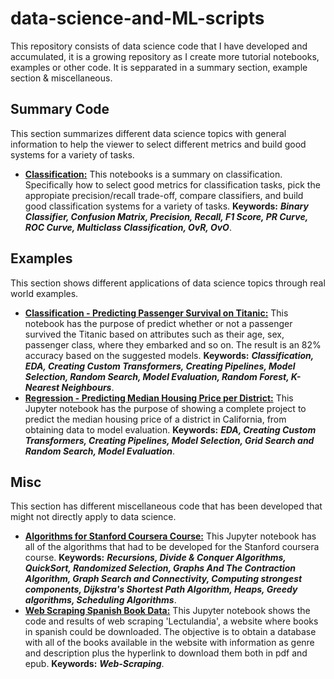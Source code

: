 # data-science-and-ML-scripts
This repository consists of data science code that I have developed and accumulated, it is a growing repository as I create more tutorial notebooks, examples or other code. It is sepparated in a summary section, example section & miscellaneous.

## Summary Code

This section summarizes different data science topics with general information to help the viewer to select different metrics and build good systems for a variety of tasks.

- [**Classification:**](https://github.com/chris-guerra/Data-Science-Portfolio/blob/main/Classification.ipynb) This notebooks is a summary on classification. Specifically how to select good metrics for classification tasks, pick the appropiate precision/recall trade-off, compare classifiers, and build good classification systems for a variety of tasks. **Keywords:** ***Binary Classifier, Confusion Matrix, Precision, Recall, F1 Score, PR Curve, ROC Curve, Multiclass Classification, OvR, OvO***.

## Examples

This section shows different applications of data science topics through real world examples.

- [**Classification - Predicting Passenger Survival on Titanic:**](https://github.com/chris-guerra/Data-Science-Portfolio/blob/main/Classification%20-%20Predict%20Passenger%20Survival%20On%20Titanic.ipynb) This notebook has the purpose of predict whether or not a passenger survived the Titanic based on attributes such as their age, sex, passenger class, where they embarked and so on. The result is an 82% accuracy based on the suggested models. **Keywords:** ***Classification, EDA, Creating Custom Transformers, Creating Pipelines, Model Selection, Random Search, Model Evaluation, Random Forest, K-Nearest Neighbours***.
- [**Regression - Predicting Median Housing Price per District:**](https://github.com/chris-guerra/Data-Science-Portfolio/blob/main/Predicting%20Median%20Housing%20Price%20per%20District.ipynb) This Jupyter notebook has the purpose of showing a complete project to predict the median housing price of a district in California, from obtaining data to model evaluation. **Keywords:** ***EDA, Creating Custom Transformers, Creating Pipelines, Model Selection, Grid Search and Random Search, Model Evaluation***.

## Misc

This section has different miscellaneous code that has been developed that might not directly apply to data science.

- [**Algorithms for Stanford Coursera Course:**](https://github.com/chris-guerra/Data-Science-Portfolio/blob/main/Programmed%20Algorithms%20.ipynb) This Jupyter notebook has all of the algorithms that had to be developed for the Stanford coursera course. **Keywords:** ***Recursions, Divide & Conquer Algorithms, QuickSort, Randomized Selection, Graphs And The Contraction Algorithm, Graph Search and Connectivity, Computing strongest components, Dijkstra's Shortest Path Algorithm, Heaps, Greedy algorithms, Scheduling Algorithms***.
- [**Web Scraping Spanish Book Data:**](https://github.com/chris-guerra/Data-Science-Portfolio/blob/main/Web%20Scraping%20Spanish%20Book%20Data.ipynb) This Jupyter notebook shows the code and results of web scraping 'Lectulandia', a website where books in spanish could be downloaded. The objective is to obtain a database with all of the books available in the website with information as genre and description plus the hyperlink to download them both in pdf and epub. **Keywords:** ***Web-Scraping***.
